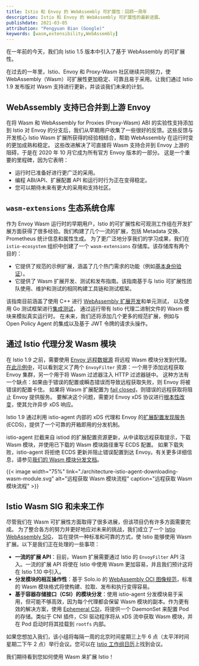 ```yaml
---
title: Istio 和 Envoy 的 WebAssembly 可扩展性：回顾一周年
description: Istio 和 Envoy 的 WebAssembly 可扩展性的最新进展。
publishdate: 2021-03-05
attribution: "Pengyuan Bian (Google)"
keywords: [wasm,extensibility,WebAssembly]
---
```


在一年前的今天，我们向 Istio 1.5 版本中引入了基于 WebAssembly 的可扩展性。

在过去的一年里，Istio、Envoy 和 Proxy-Wasm 社区继续共同努力，使 WebAssembly（Wasm）可扩展性更加稳定、可靠且易于采用。让我们通过 Istio 1.9 发布版对 Wasm 支持进行更新，并谈谈我们未来的计划。

## WebAssembly 支持已合并到上游 Envoy

在将 Wasm 和 WebAssembly for Proxies (Proxy-Wasm) ABI 的实验性支持添加到 Istio 对 Envoy 的分支后，我们从早期用户收集了一些很好的反馈。这些反馈与开发核心 Istio Wasm 扩展所获得的经验相结合，帮助 WebAssembly 在运行时变的更加成熟和稳定。
这些改进解决了可直接将 Wasm 支持合并到 Envoy 上游的阻碍，于是在 2020 年 10 月它成为所有官方 Envoy 版本的一部分。
这是一个重要的里程碑，因为它表明：

* 运行时已准备好进行更广泛的采用。
* 编程 ABI/API、扩展配置 API 和运行时行为正在变得稳定。
* 您可以期待未来有更大的采用和支持社区。

## `wasm-extensions` 生态系统仓库

作为 Envoy Wasm 运行时的早期用户，Istio 的可扩展性和可观测工作组在开发扩展方面获得了很多经验。我们构建了几个一流的扩展，包括 Metadata 交换、Prometheus 统计信息和属性生成。
为了更广泛地分享我们的学习成果，我们在 `istio-ecosystem` 组织中创建了一个 `wasm-extensions` 存储库。该存储库有两个目的：

* 它提供了规范的示例扩展，涵盖了几个热门需求的功能（例如[基本身份验证](https://github.com/istio-ecosystem/wasm-extensions/tree/master/extensions/basic_auth)）。
* 它提供了 Wasm 扩展开发、测试和发布指南。该指南基于与 Istio 可扩展性团队使用、维护和测试的相同构建工具链和测试框架。

该指南目前涵盖了使用 C++ 进行 [WebAssembly 扩展开发](https://github.com/istio-ecosystem/wasm-extensions/blob/master/doc/write-a-wasm-extension-with-cpp.md)和单元测试，
以及使用 Go 测试框架进行[集成测试](https://github.com/istio-ecosystem/wasm-extensions/blob/master/doc/write-integration-test.md)，
通过运行带有 Istio 代理二进制文件的 Wasm 模块来模拟真实运行时。
在未来，我们还将添加几个更多的规范扩展，例如与 Open Policy Agent 的集成以及基于 JWT 令牌的请求头操作。

## 通过 Istio 代理分发 Wasm 模块

在 Istio 1.9 之前，需要使用 [Envoy 远程数据源](https://www.envoyproxy.io/docs/envoy/latest/api-v3/config/core/v3/base.proto#config-core-v3-remotedatasource) 将远程 Wasm 模块分发到代理。
[在此示例中](https://gist.github.com/bianpengyuan/8377898190e8052ffa36e88a16911910)，可以看到定义了两个 `EnvoyFilter` 资源：一个用于添加远程获取 Envoy 集群，另一个用于将 Wasm 过滤器注入 HTTP 过滤器链中。
这种方法有一个缺点：如果由于错误的配置或瞬态错误而导致远程获取失败，则 Envoy 将被错误的配置卡住。
如果将 Wasm 扩展配置为 [fail closed](https://www.envoyproxy.io/docs/envoy/latest/api-v3/extensions/wasm/v3/wasm.proto#extensions-wasm-v3-pluginconfig)，则错误的远程获取将阻止 Envoy 提供服务。
要解决这个问题，需要对 Envoy xDS 协议进行[根本性改变](https://github.com/envoyproxy/envoy/issues/9447)，使其允许异步 xDS 响应。

Istio 1.9 通过利用 istio-agent 内部的 xDS 代理和 Envoy 的[扩展配置发现服务](https://www.envoyproxy.io/docs/envoy/latest/configuration/overview/extension) (ECDS)，提供了一个可靠的开箱即用的分发机制。

istio-agent 拦截来自 istiod 的扩展配置资源更新，从中读取远程获取提示，下载 Wasm 模块，并使用已下载的 Wasm 模块路径重写 ECDS 配置。
如果下载失败，istio-agent 将拒绝 ECDS 更新并阻止错误配置到达 Envoy。有关更多详细信息，请参见[我们的 Wasm 模块分发文档](/zh/docs/tasks/extensibility/wasm-module-distribution/)。

{{< image width="75%"
    link="./architecture-istio-agent-downloading-wasm-module.svg"
    alt="远程获取 Wasm 模块流程"
    caption="远程获取 Wasm 模块流程"
    >}}

## Istio Wasm SIG 和未来工作

尽管我们在 Wasm 可扩展性方面取得了很多进展，但该项目仍有许多方面需要完成。
为了整合各方的努力并更好地应对未来的挑战，我们成立了一个
[Istio WebAssembly SIG](https://discuss.istio.io/t/introducing-wasm-sig/9930)，
旨在提供一种标准和可靠的方式，使 Istio 能够使用 Wasm 扩展。以下是我们正在处理的一些事项：

* **一流的扩展 API**：目前，Wasm 扩展需要通过 Istio 的 `EnvoyFilter` API 注入。一流的扩展 API 将使在 Istio 中使用 Wasm 更加容易，并且我们预计这将在 Istio 1.10 中引入。
* **分发模块的相互操作性**：基于 Solo.io 的 [WebAssembly OCI 图像规范](https://www.solo.io/blog/announcing-the-webassembly-wasm-oci-image-spec/)，标准的 Wasm 模块格式将使构建、拉取、发布和执行变得容易。
* **基于容器存储接口（CSI）的模块分发**：使用 istio-agent 分发模块易于采用，但可能不够高效，因为每个代理都会保留 Wasm 模块的副本。作为更有效的解决方案，使用 [Ephemeral CSI](https://kubernetes-csi.github.io/docs/ephemeral-local-volumes.html)，将提供一个 DaemonSet 来配置 Pod 的存储。类似于 CNI 插件，CSI 驱动程序将从 xDS 流中获取 Wasm 模块，并在 Pod 启动时将其挂载到 `rootfs` 内部。

如果您想加入我们，该小组将每隔一周的北京时间星期三上午 6 点（太平洋时间星期二下午 2 点）举行会议。您可以在 [Istio 工作组日历](https://github.com/istio/community/blob/master/WORKING-GROUPS.md#working-group-meetings)上找到会议。

我们期待看到您如何使用 Wasm 来扩展 Istio！
